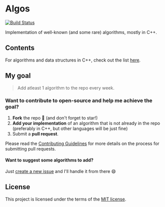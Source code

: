 # Algos
[![Build Status](https://travis-ci.org/faheel/Algos.svg?branch=master)](https://travis-ci.org/faheel/Algos)

Implementation of well-known (and some rare) algorithms, mostly in C++.

## Contents
For algorithms and data structures in C++, check out the list [here](C++).

## My goal
> Add atleast 1 algorithm to the repo every week.

### Want to contribute to open-source and help me achieve the goal?
1. **Fork** the repo :fork_and_knife: (and don't forget to star!)
2. **Add your implementation** of an algorithm that is not already in the repo (preferably in C++, but other languages will be just fine)
3. Submit a **pull request**.

Please read the [Contributing Guidelines](CONTRIBUTING.md) for more details on the process for submitting pull requests.

#### Want to suggest some algorithms to add?
Just [create a new issue](https://github.com/faheel/algos/issues/new "Create a new issue") and I'll handle it from there :smile:

## License
This project is licensed under the terms of the [MIT license](LICENSE.md).
